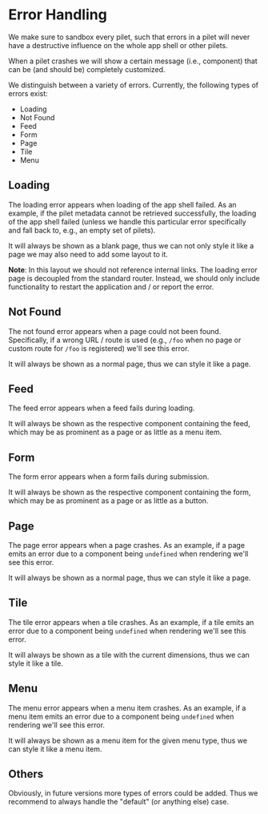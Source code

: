 # Error Handling

We make sure to sandbox every pilet, such that errors in a pilet will never have a destructive influence on the whole app shell or other pilets.

When a pilet crashes we will show a certain message (i.e., component) that can be (and should be) completely customized.

We distinguish between a variety of errors. Currently, the following types of errors exist:

- Loading
- Not Found
- Feed
- Form
- Page
- Tile
- Menu

## Loading

The loading error appears when loading of the app shell failed. As an example, if the pilet metadata cannot be retrieved successfully, the loading of the app shell failed (unless we handle this particular error specifically and fall back to, e.g., an empty set of pilets).

It will always be shown as a blank page, thus we can not only style it like a page we may also need to add some layout to it.

**Note**: In this layout we should not reference internal links. The loading error page is decoupled from the standard router. Instead, we should only include functionality to restart the application and / or report the error.

## Not Found

The not found error appears when a page could not been found. Specifically, if a wrong URL / route is used (e.g., `/foo` when no page or custom route for `/foo` is registered) we'll see this error.

It will always be shown as a normal page, thus we can style it like a page.

## Feed

The feed error appears when a feed fails during loading.

It will always be shown as the respective component containing the feed, which may be as prominent as a page or as little as a menu item.

## Form

The form error appears when a form fails during submission.

It will always be shown as the respective component containing the form, which may be as prominent as a page or as little as a button.

## Page

The page error appears when a page crashes. As an example, if a page emits an error due to a component being `undefined` when rendering we'll see this error.

It will always be shown as a normal page, thus we can style it like a page.

## Tile

The tile error appears when a tile crashes. As an example, if a tile emits an error due to a component being `undefined` when rendering we'll see this error.

It will always be shown as a tile with the current dimensions, thus we can style it like a tile.

## Menu

The menu error appears when a menu item crashes. As an example, if a menu item emits an error due to a component being `undefined` when rendering we'll see this error.

It will always be shown as a menu item for the given menu type, thus we can style it like a menu item.

## Others

Obviously, in future versions more types of errors could be added. Thus we recommend to always handle the "default" (or anything else) case.

